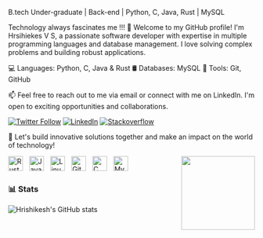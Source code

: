 B.tech Under-graduate | Back-end | Python, C, Java, Rust | MySQL

Technology always fascinates me !!!
👋 Welcome to my GitHub profile! I'm Hrsihiekes V S, a passionate software developer with expertise in multiple programming languages and database management. I love solving complex problems and building robust applications.

💻 Languages: Python, C, Java & Rust
🛢️ Databases: MySQL
🔨 Tools: Git, GitHub

📫 Feel free to reach out to me via email or connect with me on LinkedIn. I'm open to exciting opportunities and collaborations.

[![Twitter Follow](https://img.shields.io/twitter/follow/Hrishikesh_V_S?style=social)](https://twitter.com/intent/follow?screen_name=Hrishikesh_V_S) 
[![LinkedIn ](https://img.shields.io/github/followers/hrishikeshvs?label=Follow&style=social)](https://github.com/hrishikeshvs) 
[![Stackoverflow](https://github.com/hrishikesh-v-s/hrishikesh-v-s/blob/master/badges/stackoverflow.svg)](https://stackoverflow.com/users/21939857/hrishikesh-v-s)

🌟 Let's build innovative solutions together and make an impact on the world of technology!

<img align='right' src='https://github.com/Rishit-dagli/Rishit-dagli/blob/master/images/octocat-anime.gif' width='150"'>

<img align="left" alt="Rust" width="30px" style="padding-right:10px;" src="https://cdn.jsdelivr.net/gh/devicons/devicon/icons/rust/rust-plain.svg" />
<img align="left" alt="Java" width="30px" style="padding-right:10px;" src="https://cdn.jsdelivr.net/gh/devicons/devicon/icons/java/java-original.svg"/>
<img align="left" alt="Linux" width="30px" style="padding-right:10px;" src="https://cdn.jsdelivr.net/gh/devicons/devicon/icons/linux/linux-original.svg" />
<img align="left" alt="GitHub" width="30px" style="padding-right:10px;" src="https://cdn.jsdelivr.net/gh/devicons/devicon/icons/github/github-original.svg" />
<img align="left" alt="C" width="30px" style="padding-right:10px;" src="https://cdn.jsdelivr.net/gh/devicons/devicon/icons/c/c-original.svg" />
<img align="left" alt="MySql" width="30px" style="padding-right:10px;"src="https://cdn.jsdelivr.net/gh/devicons/devicon/icons/mysql/mysql-original-wordmark.svg" />
          


     
          
<link rel="stylesheet" href="https://cdn.jsdelivr.net/gh/devicons/devicon@v2.15.1/devicon.min.css">
          

<br />

#



### 📊 Stats
![Hrishikesh's GitHub stats](https://github-readme-stats.vercel.app/api?username=hrishikeshvs&show_icons=true&theme=gruvbox)




